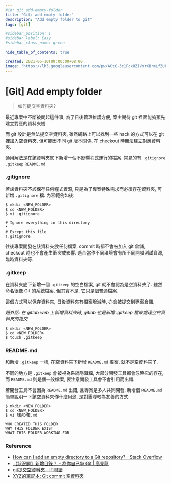 ```yaml
---
#id: git_add-empty-folder
title: "Git: add empty folder"
description: "Add empty folder to git"
tags: [git]

#sidebar_position: 1
#sidebar_label: Easy
#sidebar_class_name: green

hide_table_of_contents: true

created: 2021-05-10T00:00:00+08:00
image: "https://lh3.googleusercontent.com/pw/ACtC-3c1Fcx8ZIVYrXBrmLfZUFhSnpBJqiUgVL36d3S6x_VzJ0a0JzmkF__USqKP6HCuphBVaLiWP5Vf0Qv2l-WzrdNy3h2G_emtP9mNa82Y2FySF8wu42FOSOySVj-7hf-yuabf58RkxPr-Lv8PvX172gAtYA=w800-no?authuser=0"
---
```


[Git] Add empty folder
======================

> 如何提交空資料夾?

最近專案中不斷被問起這件事, 為了日後管理維護方便, 
案主期待 git 裡面能夠預先建立對應的資料夾樹.

而 git 設計是無法提交空資料夾, 
雖然網路上可以找到一些 hack 的方式可以在 git 裡加入空資料夾,
但可能因不同 git 版本關係, 在 checkout 時無法建立對應資料夾.

通用解法是在該資料夾底下新增一個不影響程式運行的檔案.
常見的有 `.gitignore` `.gitkeep` `README.md`


### .gitignore ###

若該資料夾不該保存任何程式資源, 只是為了專案特殊需求而必須存在資料夾, 
可新增 `.gitignore` 檔. 內容範例如後:

``` shell
$ mkdir <NEW_FOLDER>
$ cd <NEW_FOLDER>
$ vi .gitignore

# Ignore everything in this directory
*
# Except this file
!.gitignore
```

往後專案開發在該資料夾放任何檔案, commit 時都不會被加入 git 倉儲, 
checkout 時也不會產生衝突或影響.
適合當作不同環境會有所不同開發測試資源, 臨時資料夾等.


### .gitkeep ###

在資料夾底下新增一個 `.gitkeep` 的空白檔案,  git 就不會認為是空資料夾了.
雖然命名很像 Git 的系統檔案, 但其實不是, 它只是個普通檔案.

這個方式可以保存資料夾, 日後資料夾有檔案增減時, 亦會被提交到專案倉儲.

_題外話: 在 gitlab web 上新增資料夾時, gitlab 也是新增 .gitkeep 檔來處理空白資料夾的提交._

``` shell
$ mkdir <NEW_FOLDER>
$ cd <NEW_FOLDER>
$ touch .gitkeep
```


### README.md ###

和新增 `.gitkeep` 一樣, 在空資料夾下新增 `README.md` 檔案, 就不是空資料夾了.

不同的地方是 `.gitkeep` 會被視為系統隱藏檔, 大部分開發工具都會忽略它的存在,
而 `README.md` 則是個一般檔案, 要注意開發工具會不會引用而出錯.

若開發工具不會因為 `README.md` 出錯, 且專案是多人共同開發, 
新增個 `README.md` 簡單說明一下該空資料夾作什麼用途,
是對團隊較為友善的方式.

``` shell
$ mkdir <NEW_FOLDER>
$ cd <NEW_FOLDER>
$ vi README.md

WHO CREATED THIS FOLDER
WHY THIS FOLDER EXIST
WHAT THIS FOLDER WORKING FOR
```


### Reference ###

-   [How can I add an empty directory to a Git repository? - Stack Overflow](https://stackoverflow.com/questions/115983/how-can-i-add-an-empty-directory-to-a-git-repository)
-   [【狀況題】新增目錄？ - 為你自己學 Git | 高見龍](https://gitbook.tw/chapters/using-git/add-folder-to-git.html)
-   [git提交空資料夾 - IT閱讀](https://www.itread01.com/content/1542022390.html)
-   [XYZ的筆記本: Git commit 空資料夾](https://xyz.cinc.biz/2014/03/git-add-empty-directory.html)
